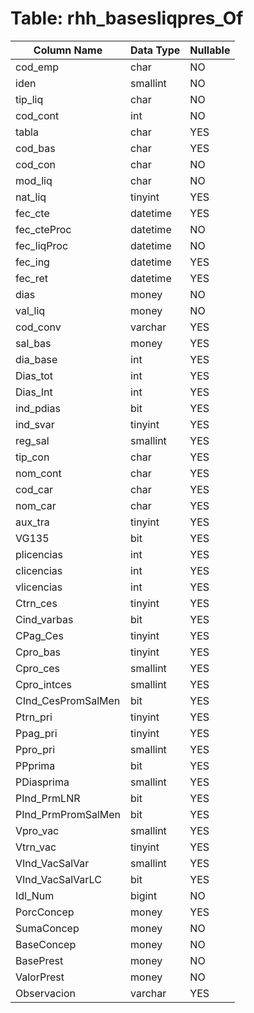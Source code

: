 # Table: rhh_basesliqpres_Of

| Column Name | Data Type | Nullable |
|-------------|-----------|----------|
| cod_emp | char | NO |
| iden | smallint | NO |
| tip_liq | char | NO |
| cod_cont | int | NO |
| tabla | char | YES |
| cod_bas | char | YES |
| cod_con | char | NO |
| mod_liq | char | NO |
| nat_liq | tinyint | YES |
| fec_cte | datetime | YES |
| fec_cteProc | datetime | NO |
| fec_liqProc | datetime | NO |
| fec_ing | datetime | YES |
| fec_ret | datetime | YES |
| dias | money | NO |
| val_liq | money | NO |
| cod_conv | varchar | YES |
| sal_bas | money | YES |
| dia_base | int | YES |
| Dias_tot | int | YES |
| Dias_Int | int | YES |
| ind_pdias | bit | YES |
| ind_svar | tinyint | YES |
| reg_sal | smallint | YES |
| tip_con | char | YES |
| nom_cont | char | YES |
| cod_car | char | YES |
| nom_car | char | YES |
| aux_tra | tinyint | YES |
| VG135 | bit | YES |
| plicencias | int | YES |
| clicencias | int | YES |
| vlicencias | int | YES |
| Ctrn_ces | tinyint | YES |
| Cind_varbas | bit | YES |
| CPag_Ces | tinyint | YES |
| Cpro_bas | tinyint | YES |
| Cpro_ces | smallint | YES |
| Cpro_intces | smallint | YES |
| CInd_CesPromSalMen | bit | YES |
| Ptrn_pri | tinyint | YES |
| Ppag_pri | tinyint | YES |
| Ppro_pri | smallint | YES |
| PPprima | bit | YES |
| PDiasprima | smallint | YES |
| PInd_PrmLNR | bit | YES |
| PInd_PrmPromSalMen | bit | YES |
| Vpro_vac | smallint | YES |
| Vtrn_vac | tinyint | YES |
| VInd_VacSalVar | smallint | YES |
| VInd_VacSalVarLC | bit | YES |
| Idl_Num | bigint | NO |
| PorcConcep | money | YES |
| SumaConcep | money | NO |
| BaseConcep | money | NO |
| BasePrest | money | NO |
| ValorPrest | money | NO |
| Observacion | varchar | YES |
